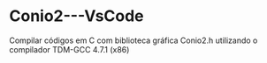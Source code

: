 # Conio2---VsCode
Compilar códigos em C com biblioteca gráfica Conio2.h utilizando o compilador TDM-GCC 4.7.1 (x86)
